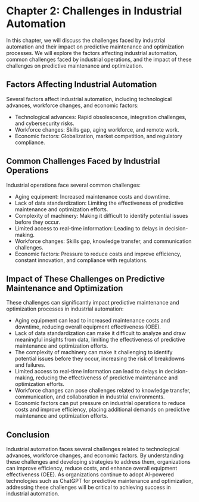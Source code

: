 Chapter 2: Challenges in Industrial Automation
==============================================

In this chapter, we will discuss the challenges faced by industrial automation and their impact on predictive maintenance and optimization processes. We will explore the factors affecting industrial automation, common challenges faced by industrial operations, and the impact of these challenges on predictive maintenance and optimization.

Factors Affecting Industrial Automation
---------------------------------------

Several factors affect industrial automation, including technological advances, workforce changes, and economic factors:

* Technological advances: Rapid obsolescence, integration challenges, and cybersecurity risks.
* Workforce changes: Skills gap, aging workforce, and remote work.
* Economic factors: Globalization, market competition, and regulatory compliance.

Common Challenges Faced by Industrial Operations
------------------------------------------------

Industrial operations face several common challenges:

* Aging equipment: Increased maintenance costs and downtime.
* Lack of data standardization: Limiting the effectiveness of predictive maintenance and optimization efforts.
* Complexity of machinery: Making it difficult to identify potential issues before they occur.
* Limited access to real-time information: Leading to delays in decision-making.
* Workforce changes: Skills gap, knowledge transfer, and communication challenges.
* Economic factors: Pressure to reduce costs and improve efficiency, constant innovation, and compliance with regulations.

Impact of These Challenges on Predictive Maintenance and Optimization
---------------------------------------------------------------------

These challenges can significantly impact predictive maintenance and optimization processes in industrial automation:

* Aging equipment can lead to increased maintenance costs and downtime, reducing overall equipment effectiveness (OEE).
* Lack of data standardization can make it difficult to analyze and draw meaningful insights from data, limiting the effectiveness of predictive maintenance and optimization efforts.
* The complexity of machinery can make it challenging to identify potential issues before they occur, increasing the risk of breakdowns and failures.
* Limited access to real-time information can lead to delays in decision-making, reducing the effectiveness of predictive maintenance and optimization efforts.
* Workforce changes can pose challenges related to knowledge transfer, communication, and collaboration in industrial environments.
* Economic factors can put pressure on industrial operations to reduce costs and improve efficiency, placing additional demands on predictive maintenance and optimization efforts.

Conclusion
----------

Industrial automation faces several challenges related to technological advances, workforce changes, and economic factors. By understanding these challenges and developing strategies to address them, organizations can improve efficiency, reduce costs, and enhance overall equipment effectiveness (OEE). As organizations continue to adopt AI-powered technologies such as ChatGPT for predictive maintenance and optimization, addressing these challenges will be critical to achieving success in industrial automation.
